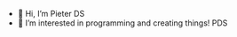 - 👋 Hi, I’m Pieter DS
- 👀 I’m interested in programming and creating things! PDS


<!--
- 🌱 I’m currently learning the bootstrap framework
- 💞️ I’m looking to collaborate on /
- 📫 How to reach me /
-->

<!---
PieterDS/PieterDS is a ✨ special ✨ repository because its `README.md` (this file) appears on your GitHub profile.
You can click the Preview link to take a look at your changes.
--->
